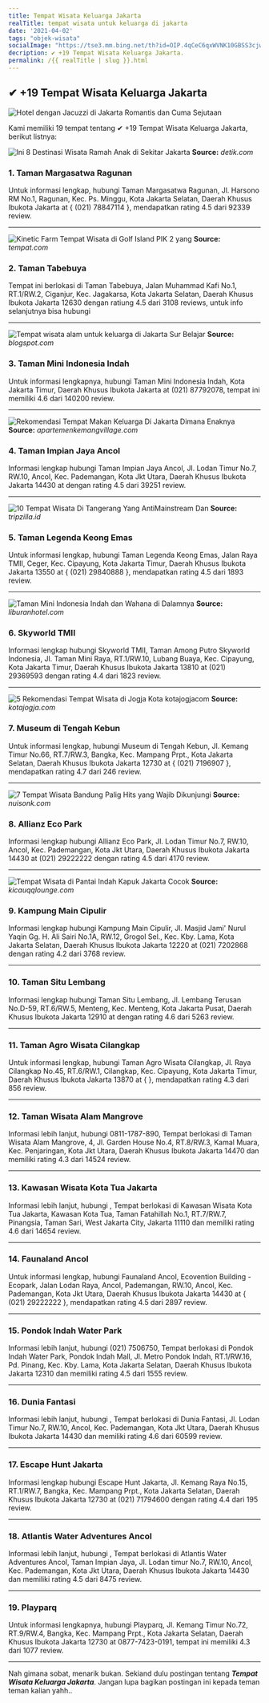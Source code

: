 ```yaml
---
title: Tempat Wisata Keluarga Jakarta
realTitle: tempat wisata untuk keluarga di jakarta
date: '2021-04-02'
tags: "objek-wisata"
socialImage: "https://tse3.mm.bing.net/th?id=OIP.4qCeC6qxWVNK10GBSS3cjwEyDM&amp;pid=15.1"
decription: ✔ +19 Tempat Wisata Keluarga Jakarta.
permalink: /{{ realTitle | slug }}.html
---
```


## ✔ +19 Tempat Wisata Keluarga Jakarta

![Hotel dengan Jacuzzi di Jakarta Romantis dan Cuma Sejutaan](https://media.travelingyuk.com/wp-content/uploads/2017/07/The-Mayflower-Jakarta.jpg)



Kami memiliki 19 tempat tentang ✔ +19 Tempat Wisata Keluarga Jakarta, berikut listnya:



![Ini 8 Destinasi Wisata Ramah Anak di Sekitar Jakarta](https://tse3.mm.bing.net/th?id=OIP.KACHnG6b1A2k2bBYfCXvIgHaE6&amp;pid=15.1)
**Source:** _detik.com_


### 1. Taman Margasatwa Ragunan



Untuk informasi lengkap, hubungi Taman Margasatwa Ragunan, Jl. Harsono RM No.1, Ragunan, Kec. Ps. Minggu, Kota Jakarta Selatan, Daerah Khusus Ibukota Jakarta at { (021) 78847114 }, mendapatkan rating 4.5 dari 92339 review.

---


![Kinetic Farm  Tempat Wisata di Golf Island PIK 2 yang ](https://tse2.mm.bing.net/th?id=OIP.epp92Axcb0xJGaqoBmnrMwHaJQ&amp;pid=15.1)
**Source:** _tempat.com_


### 2. Taman Tabebuya



Tempat ini berlokasi di Taman Tabebuya, Jalan Muhammad Kafi No.1, RT.1/RW.2, Ciganjur, Kec. Jagakarsa, Kota Jakarta Selatan, Daerah Khusus Ibukota Jakarta 12630 dengan ratiung 4.5 dari 3108 reviews, untuk info selanjutnya bisa hubungi 

---


![Tempat wisata alam untuk keluarga di Jakarta Sur Belajar ](https://tse4.mm.bing.net/th?id=OIP.PqlABnnlNbp882LxFryIawHaDy&amp;pid=15.1)
**Source:** _blogspot.com_


### 3. Taman Mini Indonesia Indah



Untuk informasi lengkapnya, hubungi Taman Mini Indonesia Indah, Kota Jakarta Timur, Daerah Khusus Ibukota Jakarta at (021) 87792078, tempat ini memiliki 4.6 dari 140200 review.

---


![Rekomendasi Tempat Makan Keluarga Di Jakarta Dimana Enaknya](https://tse2.mm.bing.net/th?id=OIP.aA5hE_-q8MEAXGJoYq4MYAHaEB&amp;pid=15.1)
**Source:** _apartemenkemangvillage.com_


### 4. Taman Impian Jaya Ancol



Informasi lengkap hubungi Taman Impian Jaya Ancol, Jl. Lodan Timur No.7, RW.10, Ancol, Kec. Pademangan, Kota Jkt Utara, Daerah Khusus Ibukota Jakarta 14430 at  dengan rating 4.5 dari 39251 review.

---


![10 Tempat Wisata Di Tangerang Yang AntiMainstream Dan ](https://tse1.mm.bing.net/th?id=OIP.7Qpc1Lq5izdQOnmZOuJk_gHaJQ&amp;pid=15.1)
**Source:** _tripzilla.id_


### 5. Taman Legenda Keong Emas



Untuk informasi lengkap, hubungi Taman Legenda Keong Emas, Jalan Raya TMII, Ceger, Kec. Cipayung, Kota Jakarta Timur, Daerah Khusus Ibukota Jakarta 13550 at { (021) 29840888 }, mendapatkan rating 4.5 dari 1893 review.

---


![Taman Mini Indonesia Indah dan Wahana di Dalamnya](https://tse4.mm.bing.net/th?id=OIP.lEbm4RgtYy0srHw-y0XcugHaEK&amp;pid=15.1)
**Source:** _liburanhotel.com_


### 6. Skyworld TMII



Informasi lengkap hubungi Skyworld TMII, Taman Among Putro Skyworld Indonesia, Jl. Taman Mini Raya, RT.1/RW.10, Lubang Buaya, Kec. Cipayung, Kota Jakarta Timur, Daerah Khusus Ibukota Jakarta 13810 at (021) 29369593 dengan rating 4.4 dari 1823 review.

---


![5 Rekomendasi Tempat Wisata di Jogja Kota  kotajogjacom](https://tse2.mm.bing.net/th?id=OIP.ZzsnNuS8xbGXm-H6rHSdXAHaEc&amp;pid=15.1)
**Source:** _kotajogja.com_


### 7. Museum di Tengah Kebun



Untuk informasi lengkap, hubungi Museum di Tengah Kebun, Jl. Kemang Timur No.66, RT.7/RW.3, Bangka, Kec. Mampang Prpt., Kota Jakarta Selatan, Daerah Khusus Ibukota Jakarta 12730 at { (021) 7196907 }, mendapatkan rating 4.7 dari 246 review.

---


![7 Tempat Wisata Bandung Palig Hits yang Wajib Dikunjungi ](https://tse1.mm.bing.net/th?id=OIP._FMJB_ADQKO6Q1_9gxvmuwHaEK&amp;pid=15.1)
**Source:** _nuisonk.com_


### 8. Allianz Eco Park



Informasi lengkap hubungi Allianz Eco Park, Jl. Lodan Timur No.7, RW.10, Ancol, Kec. Pademangan, Kota Jkt Utara, Daerah Khusus Ibukota Jakarta 14430 at (021) 29222222 dengan rating 4.5 dari 4170 review.

---


![Tempat Wisata di Pantai Indah Kapuk Jakarta Cocok ](https://tse4.mm.bing.net/th?id=OIP.i427TXvXTYQZDEZn_xCNzQHaEK&amp;pid=15.1)
**Source:** _kicauqqlounge.com_


### 9. Kampung Main Cipulir



Informasi lengkap hubungi Kampung Main Cipulir, Jl. Masjid Jami&#039; Nurul Yaqin Gg. H. Ali Sairi No.1A, RW.12, Grogol Sel., Kec. Kby. Lama, Kota Jakarta Selatan, Daerah Khusus Ibukota Jakarta 12220 at (021) 7202868 dengan rating 4.2 dari 3768 review.

---


### 10. Taman Situ Lembang



Informasi lengkap hubungi Taman Situ Lembang, Jl. Lembang Terusan No.D-59, RT.6/RW.5, Menteng, Kec. Menteng, Kota Jakarta Pusat, Daerah Khusus Ibukota Jakarta 12910 at  dengan rating 4.6 dari 5263 review.

---


### 11. Taman Agro Wisata Cilangkap



Untuk informasi lengkap, hubungi Taman Agro Wisata Cilangkap, Jl. Raya Cilangkap No.45, RT.6/RW.1, Cilangkap, Kec. Cipayung, Kota Jakarta Timur, Daerah Khusus Ibukota Jakarta 13870 at {  }, mendapatkan rating 4.3 dari 856 review.

---


### 12. Taman Wisata Alam Mangrove



Informasi lebih lanjut, hubungi 0811-1787-890, Tempat berlokasi di Taman Wisata Alam Mangrove, 4, Jl. Garden House No.4, RT.8/RW.3, Kamal Muara, Kec. Penjaringan, Kota Jkt Utara, Daerah Khusus Ibukota Jakarta 14470 dan memiliki rating 4.3 dari 14524 review.

---


### 13. Kawasan Wisata Kota Tua Jakarta



Informasi lebih lanjut, hubungi , Tempat berlokasi di Kawasan Wisata Kota Tua Jakarta, Kawasan Kota Tua, Taman Fatahillah No.1, RT.7/RW.7, Pinangsia, Taman Sari, West Jakarta City, Jakarta 11110 dan memiliki rating 4.6 dari 14654 review.

---


### 14. Faunaland Ancol



Untuk informasi lengkap, hubungi Faunaland Ancol, Ecovention Building - Ecopark, Jalan Lodan Raya, Ancol, Pademangan, RW.10, Ancol, Kec. Pademangan, Kota Jkt Utara, Daerah Khusus Ibukota Jakarta 14430 at { (021) 29222222 }, mendapatkan rating 4.5 dari 2897 review.

---


### 15. Pondok Indah Water Park



Informasi lebih lanjut, hubungi (021) 7506750, Tempat berlokasi di Pondok Indah Water Park, Pondok Indah Mall, Jl. Metro Pondok Indah, RT.1/RW.16, Pd. Pinang, Kec. Kby. Lama, Kota Jakarta Selatan, Daerah Khusus Ibukota Jakarta 12310 dan memiliki rating 4.5 dari 1555 review.

---


### 16. Dunia Fantasi



Informasi lebih lanjut, hubungi , Tempat berlokasi di Dunia Fantasi, Jl. Lodan Timur No.7, RW.10, Ancol, Kec. Pademangan, Kota Jkt Utara, Daerah Khusus Ibukota Jakarta 14430 dan memiliki rating 4.6 dari 60599 review.

---


### 17. Escape Hunt Jakarta



Informasi lengkap hubungi Escape Hunt Jakarta, Jl. Kemang Raya No.15, RT.1/RW.7, Bangka, Kec. Mampang Prpt., Kota Jakarta Selatan, Daerah Khusus Ibukota Jakarta 12730 at (021) 71794600 dengan rating 4.4 dari 195 review.

---


### 18. Atlantis Water Adventures Ancol



Informasi lebih lanjut, hubungi , Tempat berlokasi di Atlantis Water Adventures Ancol, Taman Impian Jaya, Jl. Lodan timur No.7, RW.10, Ancol, Kec. Pademangan, Kota Jkt Utara, Daerah Khusus Ibukota Jakarta 14430 dan memiliki rating 4.5 dari 8475 review.

---


### 19. Playparq



Untuk informasi lengkapnya, hubungi Playparq, Jl. Kemang Timur No.72, RT.9/RW.4, Bangka, Kec. Mampang Prpt., Kota Jakarta Selatan, Daerah Khusus Ibukota Jakarta 12730 at 0877-7423-0191, tempat ini memiliki 4.3 dari 1077 review.

---









Nah gimana sobat, menarik bukan. Sekiand dulu postingan tentang ***Tempat Wisata Keluarga Jakarta***. Jangan lupa bagikan postingan ini kepada teman teman kalian yahh..
